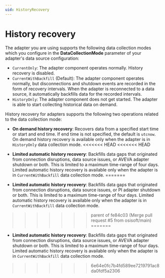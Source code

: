 ```yaml
---
uid: HistoryRecovery
---
```


# History recovery

The adapter you are using supports the following data collection modes which you configure in the **DataCollectionMode** parameter of your adapter's data source configuration:

- `CurrentOnly`: The adapter component operates normally. History recovery is disabled.
- `CurrentWithBackfill` (Default): The adapter component operates normally, but disconnections and shutdown events are recorded in the form of recovery intervals. When the adapter is reconnected to a data source, it automatically backfills data for the recorded intervals.
- `HistoryOnly`: The adapter component does not get started. The adapter is able to start collecting historical data on demand.

History recovery for adapters supports the following two operations related to the data collection mode:

- **On demand history recovery**: Recovers data from a specified start time or start and end time. If end time is not specified, the default is `utcnow`. On demand history recovery is available only when the adapter is in `HistoryOnly` data collection mode.
<<<<<<< HEAD
<<<<<<< HEAD

- **Limited automatic history recovery**: Backfills data gaps that originated from connection disruptions, data source issues, or AVEVA adapter shutdown or both. This is limited to a maximum time-range of four days. Limited automatic history recovery is available only when the adapter is in `CurrentWithBackfill` data collection mode.
=======
- **Limited automatic history recovery**: Backfills data gaps that originated from connection disruptions, data source issues, or PI adapter shutdown or both. This is limited to a maximum time-range of four days. Limited automatic history recovery is available only when the adapter is in `CurrentWithBackfill` data collection mode.
>>>>>>> parent of fe84c03 (Merge pull request #5 from osisoft/main)
=======

- **Limited automatic history recovery**: Backfills data gaps that originated from connection disruptions, data source issues, or AVEVA adapter shutdown or both. This is limited to a maximum time-range of four days. Limited automatic history recovery is available only when the adapter is in `CurrentWithBackfill` data collection mode.
>>>>>>> 6e64e0fc7b4fd589ee7219791ac8da0fdf5a2306
